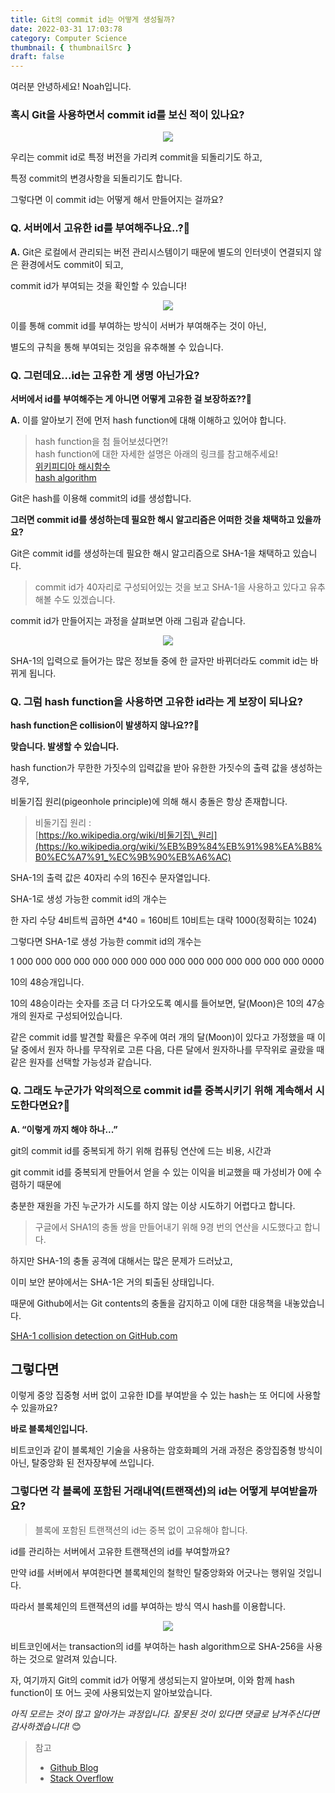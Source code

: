 ```yaml
---
title: Git의 commit id는 어떻게 생성될까?
date: 2022-03-31 17:03:78
category: Computer Science
thumbnail: { thumbnailSrc }
draft: false
---
```


여러분 안녕하세요! Noah입니다.

### 혹시 Git을 사용하면서 commit id를 보신 적이 있나요?

<p align="center">
<img src="assets/2022-03-31/1.png">
</p>

우리는 commit id로 특정 버전을 가리켜 commit을 되돌리기도 하고,

특정 commit의 변경사항을 되돌리기도 합니다.

그렇다면 이 commit id는 어떻게 해서 만들어지는 걸까요?

### **Q.** **서버에서 고유한 id를 부여해주나요..?🧐**

**A.** Git은 로컬에서 관리되는 버전 관리시스템이기 때문에 별도의 인터넷이 연결되지 않은 환경에서도 commit이 되고,

commit id가 부여되는 것을 확인할 수 있습니다!

<p align="center">
<img src="assets/2022-03-31/2.gif">
</p>

이를 통해 commit id를 부여하는 방식이 서버가 부여해주는 것이 아닌,

별도의 규칙을 통해 부여되는 것임을 유추해볼 수 있습니다.

### Q. 그런데요...id는 고유한 게 생명 아닌가요?

**서버에서 id를 부여해주는 게 아니면 어떻게 고유한 걸 보장하죠??🧐**

**A.** 이를 알아보기 전에 먼저 hash function에 대해 이해하고 있어야 합니다.

> hash function을 첨 들어보셨다면?!  
> hash function에 대한 자세한 설명은 아래의 링크를 참고해주세요!  
> [위키피디아 해시함수](https://ko.wikipedia.org/wiki/%ED%95%B4%EC%8B%9C_%ED%95%A8%EC%88%98)  
> [hash algorithm](<https://noah0316.github.io/Algorithms/2021-06-24-%ED%95%B4%EC%8B%9C-%EC%95%8C%EA%B3%A0%EB%A6%AC%EC%A6%98(hash-algorithm)/>)

Git은 hash를 이용해 commit의 id를 생성합니다.

**그러면 commit id를 생성하는데 필요한 해시 알고리즘은 어떠한 것을 채택하고 있을까요?**

Git은 commit id를 생성하는데 필요한 해시 알고리즘으로 SHA-1을 채택하고 있습니다.

> commit id가 40자리로 구성되어있는 것을 보고 SHA-1을 사용하고 있다고 유추해볼 수도 있겠습니다.

commit id가 만들어지는 과정을 살펴보면 아래 그림과 같습니다.

<p align="center">
<img src="assets/2022-03-31/3.png">
</p>

SHA-1의 입력으로 들어가는 많은 정보들 중에 한 글자만 바뀌더라도 commit id는 바뀌게 됩니다.

### Q. 그럼 hash function을 사용하면 고유한 id라는 게 보장이 되나요?

**hash function은 collision이 발생하지 않나요??🧐**

**맞습니다. 발생할 수 있습니다.**

hash function가 무한한 가짓수의 입력값을 받아 유한한 가짓수의 출력 값을 생성하는 경우,

비둘기집 원리(pigeonhole principle)에 의해 해시 충돌은 항상 존재합니다.

> 비둘기집 원리 :  
> [https://ko.wikipedia.org/wiki/비둘기집\_원리](https://ko.wikipedia.org/wiki/%EB%B9%84%EB%91%98%EA%B8%B0%EC%A7%91_%EC%9B%90%EB%A6%AC)

SHA-1의 출력 값은 40자리 수의 16진수 문자열입니다.

SHA-1로 생성 가능한 commit id의 개수는

한 자리 수당 4비트씩 곱하면 4\*40 = 160비트 10비트는 대략 1000(정확히는 1024)

그렇다면 SHA-1로 생성 가능한 commit id의 개수는

1 000 000 000 000 000 000 000 000 000 000 000 000 000 000 000 0000

10의 48승개입니다.

10의 48승이라는 숫자를 조금 더 다가오도록 예시를 들어보면, 달(Moon)은 10의 47승개의 원자로 구성되어있습니다.

같은 commit id를 발견할 확률은 우주에 여러 개의 달(Moon)이 있다고 가정했을 때 이 달 중에서 원자 하나를 무작위로 고른 다음, 다른 달에서 원자하나를 무작위로 골랐을 때 같은 원자를 선택할 가능성과 같습니다.

### Q. 그래도 누군가가 악의적으로 commit id를 중복시키기 위해 계속해서 시도한다면요?🧐

**A. “이렇게 까지 해야 하나...”**

git의 commit id를 중복되게 하기 위해 컴퓨팅 연산에 드는 비용, 시간과

git commit id를 중복되게 만들어서 얻을 수 있는 이익을 비교했을 때 가성비가 0에 수렴하기 때문에

충분한 재원을 가진 누군가가 시도를 하지 않는 이상 시도하기 어렵다고 합니다.

> 구글에서 SHA1의 충돌 쌍을 만들어내기 위해 9경 번의 연산을 시도했다고 합니다.

하지만 SHA-1의 충돌 공격에 대해서는 많은 문제가 드러났고,

이미 보안 분야에서는 SHA-1은 거의 퇴출된 상태입니다.

때문에 Github에서는 Git contents의 충돌을 감지하고 이에 대한 대응책을 내놓았습니다.

[SHA-1 collision detection on GitHub.com](https://github.blog/2017-03-20-sha-1-collision-detection-on-github-com/)

## 그렇다면

이렇게 중앙 집중형 서버 없이 고유한 ID를 부여받을 수 있는 hash는 또 어디에 사용할 수 있을까요?

**바로 블록체인입니다.**

비트코인과 같이 블록체인 기술을 사용하는 암호화폐의 거래 과정은 중앙집중형 방식이 아닌, 탈중앙화 된 전자장부에 쓰입니다.

### 그렇다면 각 블록에 포함된 거래내역(트랜잭션)의 id는 어떻게 부여받을까요?

> 블록에 포함된 트랜잭션의 id는 중복 없이 고유해야 합니다.

id를 관리하는 서버에서 고유한 트랜잭션의 id를 부여할까요?

만약 id를 서버에서 부여한다면 블록체인의 철학인 탈중앙화와 어긋나는 행위일 것입니다.

따라서 블록체인의 트랜잭션의 id를 부여하는 방식 역시 hash를 이용합니다.

<p align="center">
<img src="assets/2022-03-31/4.gif">
</p>

비트코인에서는 transaction의 id를 부여하는 hash algorithm으로 SHA-256을 사용하는 것으로 알려져 있습니다.

자, 여기까지 Git의 commit id가 어떻게 생성되는지 알아보며, 이와 함께 hash function이 또 어느 곳에 사용되었는지 알아보았습니다.

_아직 모르는 것이 많고 알아가는 과정입니다. 잘못된 것이 있다면 댓글로 남겨주신다면 감사하겠습니다!_
😊

> 참고
>
> - [Github Blog](https://github.blog/2017-03-20-sha-1-collision-detection-on-github-com/)
> - [Stack Overflow](https://stackoverflow.com/questions/1867191/probability-of-sha1-collisions)
